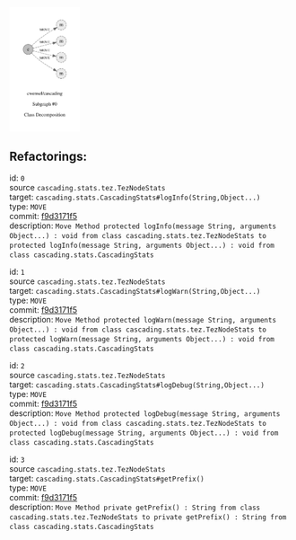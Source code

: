 <img src=subgraph_atomic_0.svg width=25%>

## Refactorings:

id: `0`\
source `cascading.stats.tez.TezNodeStats`\
target: `cascading.stats.CascadingStats#logInfo(String,Object...)`\
type: `MOVE`\
commit: [f9d3171f5](https://github.com/cwensel/cascading/commit/f9d3171f5020da5c359cdda28ef05172e858c464)\
description: `Move Method protected logInfo(message String, arguments Object...) : void from class cascading.stats.tez.TezNodeStats to protected logInfo(message String, arguments Object...) : void from class cascading.stats.CascadingStats`

id: `1`\
source `cascading.stats.tez.TezNodeStats`\
target: `cascading.stats.CascadingStats#logWarn(String,Object...)`\
type: `MOVE`\
commit: [f9d3171f5](https://github.com/cwensel/cascading/commit/f9d3171f5020da5c359cdda28ef05172e858c464)\
description: `Move Method protected logWarn(message String, arguments Object...) : void from class cascading.stats.tez.TezNodeStats to protected logWarn(message String, arguments Object...) : void from class cascading.stats.CascadingStats`

id: `2`\
source `cascading.stats.tez.TezNodeStats`\
target: `cascading.stats.CascadingStats#logDebug(String,Object...)`\
type: `MOVE`\
commit: [f9d3171f5](https://github.com/cwensel/cascading/commit/f9d3171f5020da5c359cdda28ef05172e858c464)\
description: `Move Method protected logDebug(message String, arguments Object...) : void from class cascading.stats.tez.TezNodeStats to protected logDebug(message String, arguments Object...) : void from class cascading.stats.CascadingStats`

id: `3`\
source `cascading.stats.tez.TezNodeStats`\
target: `cascading.stats.CascadingStats#getPrefix()`\
type: `MOVE`\
commit: [f9d3171f5](https://github.com/cwensel/cascading/commit/f9d3171f5020da5c359cdda28ef05172e858c464)\
description: `Move Method private getPrefix() : String from class cascading.stats.tez.TezNodeStats to private getPrefix() : String from class cascading.stats.CascadingStats`

